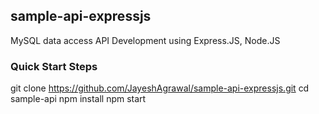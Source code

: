 ## sample-api-expressjs
MySQL data access API Development using Express.JS, Node.JS
### Quick Start Steps
git clone https://github.com/JayeshAgrawal/sample-api-expressjs.git
cd sample-api
npm install
npm start



